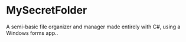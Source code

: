 # MySecretFolder
 A semi-basic file organizer and manager made entirely with C#, using a Windows forms app..
